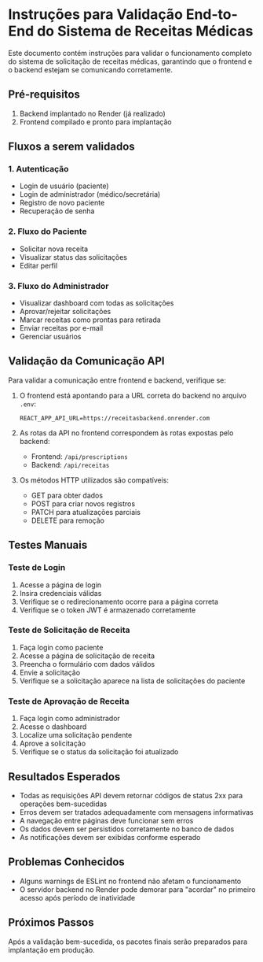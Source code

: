 # Instruções para Validação End-to-End do Sistema de Receitas Médicas

Este documento contém instruções para validar o funcionamento completo do sistema de solicitação de receitas médicas, garantindo que o frontend e o backend estejam se comunicando corretamente.

## Pré-requisitos

1. Backend implantado no Render (já realizado)
2. Frontend compilado e pronto para implantação

## Fluxos a serem validados

### 1. Autenticação

- Login de usuário (paciente)
- Login de administrador (médico/secretária)
- Registro de novo paciente
- Recuperação de senha

### 2. Fluxo do Paciente

- Solicitar nova receita
- Visualizar status das solicitações
- Editar perfil

### 3. Fluxo do Administrador

- Visualizar dashboard com todas as solicitações
- Aprovar/rejeitar solicitações
- Marcar receitas como prontas para retirada
- Enviar receitas por e-mail
- Gerenciar usuários

## Validação da Comunicação API

Para validar a comunicação entre frontend e backend, verifique se:

1. O frontend está apontando para a URL correta do backend no arquivo `.env`:
   ```
   REACT_APP_API_URL=https://receitasbackend.onrender.com
   ```

2. As rotas da API no frontend correspondem às rotas expostas pelo backend:
   - Frontend: `/api/prescriptions`
   - Backend: `/api/receitas`

3. Os métodos HTTP utilizados são compatíveis:
   - GET para obter dados
   - POST para criar novos registros
   - PATCH para atualizações parciais
   - DELETE para remoção

## Testes Manuais

### Teste de Login
1. Acesse a página de login
2. Insira credenciais válidas
3. Verifique se o redirecionamento ocorre para a página correta
4. Verifique se o token JWT é armazenado corretamente

### Teste de Solicitação de Receita
1. Faça login como paciente
2. Acesse a página de solicitação de receita
3. Preencha o formulário com dados válidos
4. Envie a solicitação
5. Verifique se a solicitação aparece na lista de solicitações do paciente

### Teste de Aprovação de Receita
1. Faça login como administrador
2. Acesse o dashboard
3. Localize uma solicitação pendente
4. Aprove a solicitação
5. Verifique se o status da solicitação foi atualizado

## Resultados Esperados

- Todas as requisições API devem retornar códigos de status 2xx para operações bem-sucedidas
- Erros devem ser tratados adequadamente com mensagens informativas
- A navegação entre páginas deve funcionar sem erros
- Os dados devem ser persistidos corretamente no banco de dados
- As notificações devem ser exibidas conforme esperado

## Problemas Conhecidos

- Alguns warnings de ESLint no frontend não afetam o funcionamento
- O servidor backend no Render pode demorar para "acordar" no primeiro acesso após período de inatividade

## Próximos Passos

Após a validação bem-sucedida, os pacotes finais serão preparados para implantação em produção.
